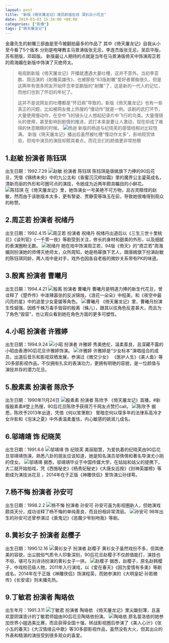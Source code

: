 ```yaml
---
layout: post
title: "新版《倚天屠龙记》演员颜值在线 深扒众小花旦"
date: 2019-03-03 15:34:00 +08:00
categories: ["影像"]
tags: ["倚天屠龙记"]
---
```


金庸先生的射雕三部曲是至今被翻拍最多的作品了
其中《倚天屠龙记》自我从小至今看了5个版本
分别是咆哮教主马景涛版张无忌，李连杰版张无忌，吴启华版，苏有朋版，邓超版。
新版最让人期待的点就是当年在马景涛版倚天中饰演周芷若的周海媚在新版中饰演了灭绝师太。

> 电视剧新版《倚天屠龙记》开播就遭遇大量吐槽，这并不意外。当初李亚鹏、周迅演的《射雕英雄传》，也被那些“83版射雕”爱好者揶揄很久，但是这两年有很多网友开始怀念李亚鹏版的“射雕”了，这是新的一代人的记忆，而他们也到了怀旧的年纪了。
> 
> 这并不是说网友的吐槽都是“怀旧病”导致的。新版《倚天屠龙记》也有一些真正的问题，比如被网友推上热搜的“慢动作”就是一例。该剧的武打环节，大量使用慢动作，在空中飞的镜头让人想起纪录片中飞行的鸟类。大量慢镜头的使用，甚至影响到剧情的推进，武打本来是要让人激动，现在却成了难得的休息眼睛的时候。
![杨逍][1]
> 新版的杨逍与纪晓芙的感情线相对比较饱满。
新版《倚天屠龙记》播出后虽然被吐槽“慢动作太多”，影响观赏体验，但戏中演员的演技却颇具看点，而花旦们的颜值更非常抢眼

1.赵敏 扮演者 陈钰琪
------------

出生日期：1992.7.29
![赵敏 扮演者 陈钰琪][2]
陈钰琪是唐嫣旗下力捧的90后花旦，凭借《锦绣未央》中的九公主和《香蜜沉沉烬如霜》里的魔界公主鎏英成名，清新亮丽的外形和可圈可点的演技，令她成为近两年颇具瞩目的小鲜花。
![陈钰琪][3]
在《倚天屠龙记》里，她饰演女一号美艳不可方物，且古灵精怪的赵敏，然而由于该剧版本太多，更有黎姿、贾静雯等珠玉在前，导致她很难得到观众的称赞。

2.周芷若 扮演者 祝绪丹
-------------

出生日期：1992.4.15
![周芷若 扮演者 祝绪丹][4]
祝绪丹出道后以《三生三世十里桃花》《谈判官》《一千零一夜》等剧受到关注，修长的身材和甜美的外形，以及细腻的表演圈粉无数。
![祝绪丹][5]
她在戏中饰演周芷若，94版《倚天》的“周芷若”周海媚则扮演她的师傅灭绝师太，众所周知，她是杨幂旗下艺人，跟唐嫣旗下扮演赵敏的陈钰琪同龄，两人戏中是对手，戏外也因各自老板的微妙关系带有PK的味道。

3.殷离 扮演者 曹曦月
------------

出生日期：1994.4.21
![殷离 扮演者 曹曦月][6]
曹曦月是明道力捧的新生代花旦，曾诠释了《楚乔传》中泼辣嚣张的反派锦烛，《浪花一朵朵》中程美，和《夜空中最闪亮的星》中的追爱少女夏媛等角色。
![曹曦月][7]
《倚天屠龙记》里，曹曦月扮演生性倔强，因练千蛛万毒手毁容的殷离（蛛儿），跟其以往角色反差甚大，而且为了角色“毁容”，也让观众看到她在角色方面的更多可塑性。

4.小昭 扮演者 许雅婷
------------

出生日期：1994.9.24
![小昭 扮演者 许雅婷][8]
秀美绝伦，温柔善良，且深藏不露的小昭由香港90后花旦许雅婷饰演。
![许雅婷][9]
许雅婷是“少女标本”演唱组合的成员，出道后音乐和影视双栖发展，参演过《微交少女》 《医护人生》《美人鱼》等20多部影视作品，不仅拥有扎实的表演功力，更拥有明艳的容貌，是一位颜值与演技并存的潜力花旦。

5.殷素素 扮演者 陈欣予
-------------

出生日期：1990年11月24日
![殷素素 扮演者 陈欣予][10]
《倚天屠龙记》首播，#新版殷素素#登上热搜，90后花旦陈欣予获得万千网友点赞打call。
![陈欣予][11]
据悉，陈欣予2013年出道，凭借《何以笙箫默》 里暗恋何以琛多年的法律系高冷才女许影和《泡沫之夏》中外表温柔羞怯，内心敏感的姚淑儿成名。

6.邬靖靖 饰 纪晓芙
-----------

出生日期：1991.6.6
![邬靖靖 饰 纪晓芙][12]
美丽聪慧，为爱执着的纪晓芙由90后花旦邬靖靖饰演，熟悉八卦的朋友应该知道，她是知名演员邬倩倩和著名导演尤小刚的侄女。
![邬靖靖][13]
据悉，邬靖靖毕业于中国传媒大学，在姑姑和姑父的提携下，大二就开始拍戏，凭《西施秘史》《杨贵妃秘史》《大唐女巡按》《封神英雄榜》等剧成为演技派花旦 ，2014年在于正版《神雕侠侣》里饰演公孙绿萼。

7.杨不悔 扮演者 孙安可
-------------

出生日期：1998.2.2
![杨不悔 扮演者 孙安可][14]
孙安可虽为影视圈新人，但她演戏颇具天分，成功诠释了杨不悔的单纯善良，而且扮相非常清丽。
![孙安可][15]
98年出生的孙安可还曾参演过《衰鬼记》《恶魔少爷别吻我》等剧。

8.黄衫女子 扮演者 赵樱子
--------------

出生日期：1990.12.16
![黄衫女子 扮演者 赵樱子][16]
黄衫女子虽然戏份不多，但其绝美的容貌，出尘脱俗气质令人印象深刻，90后花旦赵樱子不仅颜值能打，演技也不俗，堪可与刘诗诗扮演的黄衫女子一拼。
![赵樱子][17]
据悉，赵樱子，原名赵韩樱子，中戏校花级人物，2011年入行演戏，以《爱在春天》《因为爱情有多美》等剧成名，2014年在于正版《神雕侠侣》饰演程英，而她参演的《大明皇妃·孙若微传》《长安诺》则未播先热。

9.丁敏君 扮演者 陶珞依
-------------

出生年月：1991.3.11
![丁敏君 扮演者 陶珞依][18]
《倚天屠龙记》里尖酸刻薄，且喜欢耍阴谋诡计的丁敏君师姐由90后花旦陶珞依扮演。
![陶珞依][19]
原名苗洛依的她参加世界小姐选美比赛，而且获得全国十强，转战影视圈后参演了《美人心计》《张小五的春天》《大汉情缘云中歌》等30多部影视作品，虽然没有大火，但其出众的外表和精湛的演技受到很多观众的喜爱。


  [1]: https://xy07-1251893119.costj.myqcloud.com/2019/03/03/165964777.jpg
  [2]: https://xy07-1251893119.costj.myqcloud.com/2019/03/03/1350001660.jpeg
  [3]: https://xy07-1251893119.costj.myqcloud.com/2019/03/03/1830243572.jpeg
  [4]: https://xy07-1251893119.costj.myqcloud.com/2019/03/03/173079610.jpeg
  [5]: https://xy07-1251893119.costj.myqcloud.com/2019/03/03/2692158928.jpeg
  [6]: https://xy07-1251893119.costj.myqcloud.com/2019/03/03/1172215275.jpeg
  [7]: https://xy07-1251893119.costj.myqcloud.com/2019/03/03/3920113436.jpeg
  [8]: https://xy07-1251893119.costj.myqcloud.com/2019/03/03/1510241126.jpeg
  [9]: https://xy07-1251893119.costj.myqcloud.com/2019/03/03/632740546.jpeg
  [10]: https://xy07-1251893119.costj.myqcloud.com/2019/03/03/522959024.jpeg
  [11]: https://xy07-1251893119.costj.myqcloud.com/2019/03/03/1050683161.png
  [12]: https://xy07-1251893119.costj.myqcloud.com/2019/03/03/1875225909.jpeg
  [13]: https://xy07-1251893119.costj.myqcloud.com/2019/03/03/3194371837.jpeg
  [14]: https://xy07-1251893119.costj.myqcloud.com/2019/03/03/1018565258.jpeg
  [15]: https://xy07-1251893119.costj.myqcloud.com/2019/03/03/1629013396.jpeg
  [16]: https://xy07-1251893119.costj.myqcloud.com/2019/03/03/2919760031.jpeg
  [17]: https://xy07-1251893119.costj.myqcloud.com/2019/03/03/2907922160.jpeg
  [18]: https://xy07-1251893119.costj.myqcloud.com/2019/03/03/2660338200.jpeg
  [19]: https://xy07-1251893119.costj.myqcloud.com/2019/03/03/3123850066.jpeg